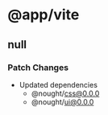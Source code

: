 # @app/vite

## null

### Patch Changes

- Updated dependencies
  - @nought/css@0.0.0
  - @nought/ui@0.0.0

